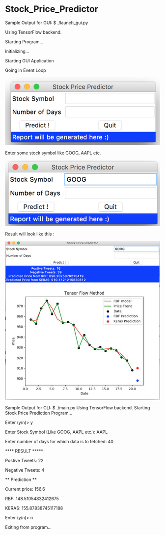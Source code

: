 # Stock_Price_Predictor

Sample Output for GUI:
  $ ./launch_gui.py
  
  Using TensorFlow backend. 
  
  Starting Program...
  
  Initializing...
  
  Starting GUI Application
  
  Going in Event Loop
  

![1](screen_grabs/first.jpg?raw=true)

Enter some stock symbol like GOOG, AAPL etc.

![2](screen_grabs/second.png?raw=true)

Result will look like this :

![3](screen_grabs/third.png?raw=true)

Sample Output for CLI:
$ ./main.py 
Using TensorFlow backend.
Starting Stock Price Prediction Program...

Enter (y/n)> y

Enter Stock Symbol (Like GOOG, AAPL etc.): AAPL

Enter number of days for which data is to fetched: 40

**** RESULT *****

Postive Tweets: 22

Negative Tweets: 4

 ** Prediction **

Current price: 156.6

RBF: 148.51054832412675

KERAS: 155.87838745117188

Enter (y/n)> n

Exiting from program...
